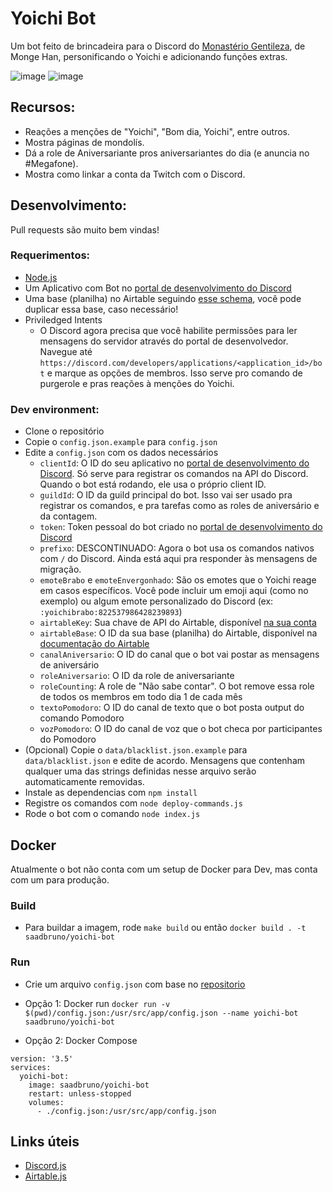 # Yoichi Bot
Um bot feito de brincadeira para o Discord do [Monastério Gentileza](https://discord.gg/cyWp3KEwtc), de Monge Han, personificando o Yoichi e adicionando funções extras.

![image](https://user-images.githubusercontent.com/23201434/131280096-bbf7ecaa-691f-4bf6-b6cf-1e8df5884fef.png)
![image](https://user-images.githubusercontent.com/23201434/131280108-1400a8de-f87e-4217-ae1d-f74f4ccd0976.png)

## Recursos:
- Reações a menções de "Yoichi", "Bom dia, Yoichi", entre outros.
- Mostra páginas de mondolís.
- Dá a role de Aniversariante pros aniversariantes do dia (e anuncia no #Megafone).
- Mostra como linkar a conta da Twitch com o Discord.

## Desenvolvimento:
Pull requests são muito bem vindas!

### Requerimentos:
- [Node.js](https://nodejs.org/)
- Um Aplicativo com Bot no [portal de desenvolvimento do Discord](https://discord.com/developers/applications)
- Uma base (planilha) no Airtable seguindo [esse schema](https://airtable.com/shr4aG6NiuZKNQ7Az), você pode duplicar essa base, caso necessário!
- Priviledged Intents
  - O Discord agora precisa que você habilite permissões para ler mensagens do servidor através do portal de desenvolvedor. Navegue até `https://discord.com/developers/applications/<application_id>/bot` e marque as opções de membros. Isso serve pro comando de purgerole e pras reações à menções do Yoichi.

### Dev environment:
- Clone o repositório
- Copie o `config.json.example` para `config.json`
- Edite a `config.json` com os dados necessários
  - `clientId`: O ID do seu aplicativo no [portal de desenvolvimento do Discord](https://discord.com/developers/applications). Só serve para registrar os comandos na API do Discord. Quando o bot está rodando, ele usa o próprio client ID.
  - `guildId`: O ID da guild principal do bot. Isso vai ser usado pra registrar os comandos, e pra tarefas como as roles de aniversário e da contagem.
  - `token`: Token pessoal do bot criado no [portal de desenvolvimento do Discord](https://discord.com/developers/applications)
  - `prefixo`: DESCONTINUADO: Agora o bot usa os comandos nativos com `/` do Discord. Ainda está aqui pra responder às mensagens de migração.
  - `emoteBrabo` e `emoteEnvergonhado`: São os emotes que o Yoichi reage em casos específicos. Você pode incluir um emoji aqui (como no exemplo) ou algum emote personalizado do Discord (ex: `:yoichibrabo:822537986428239893`)
  - `airtableKey`: Sua chave de API do Airtable, disponível [na sua conta](https://airtable.com/account)
  - `airtableBase`: O ID da sua base (planilha) do Airtable, disponível na [documentação do Airtable](https://airtable.com/api)
  - `canalAniversario`: O ID do canal que o bot vai postar as mensagens de aniversário
  - `roleAniversario`: O ID da role de aniversariante
  - `roleCounting`: A role de "Não sabe contar". O bot remove essa role de todos os membros em todo dia 1 de cada mês
  - `textoPomodoro`: O ID do canal de texto que o bot posta output do comando Pomodoro
  - `vozPomodoro`: O ID do canal de voz que o bot checa por participantes do Pomodoro
- (Opcional) Copie o `data/blacklist.json.example` para `data/blacklist.json` e edite de acordo. Mensagens que contenham qualquer uma das strings definidas nesse arquivo serão automaticamente removidas.
- Instale as dependencias com `npm install`
- Registre os comandos com `node deploy-commands.js`
- Rode o bot com o comando `node index.js`

## Docker
Atualmente o bot não conta com um setup de Docker para Dev, mas conta com um para produção.
### Build
- Para buildar a imagem, rode `make build` ou então `docker build . -t saadbruno/yoichi-bot`

### Run
- Crie um arquivo `config.json` com base no [repositorio](https://github.com/saadbruno/yoichi-bot/blob/main/config.json.example)

- Opção 1: Docker run
`docker run -v $(pwd)/config.json:/usr/src/app/config.json --name yoichi-bot saadbruno/yoichi-bot`

- Opção 2: Docker Compose
```
version: '3.5'
services:
  yoichi-bot:
    image: saadbruno/yoichi-bot
    restart: unless-stopped
    volumes:
      - ./config.json:/usr/src/app/config.json
```

## Links úteis
- [Discord.js](https://discord.js.org/)
- [Airtable.js](https://github.com/Airtable/airtable.js)
